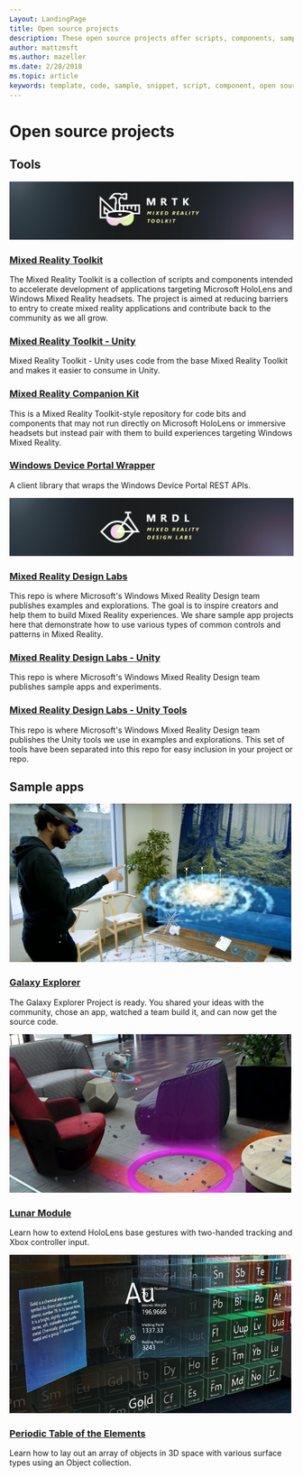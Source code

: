 ```yaml
---
Layout: LandingPage
title: Open source projects
description: These open source projects offer scripts, components, samples, and examples from mixed reality development at Microsoft that can help accelerate your mixed reality development.
author: mattzmsft
ms.author: mazeller
ms.date: 2/28/2018
ms.topic: article
keywords: template, code, sample, snippet, script, component, open source, project
---
```


# Open source projects

## Tools

![MRTK logo](images/MRTK_Logo_Rev.png)

### [Mixed Reality Toolkit](https://github.com/microsoft/HoloToolkit)

The Mixed Reality Toolkit is a collection of scripts and components intended to accelerate development of applications targeting Microsoft HoloLens and Windows Mixed Reality headsets. The project is aimed at reducing barriers to entry to create mixed reality applications and contribute back to the community as we all grow. 

### [Mixed Reality Toolkit - Unity](https://github.com/microsoft/HoloToolkit-Unity)

Mixed Reality Toolkit - Unity uses code from the base Mixed Reality Toolkit and makes it easier to consume in Unity. 

### [Mixed Reality Companion Kit](https://github.com/Microsoft/HoloLensCompanionKit)

This is a Mixed Reality Toolkit-style repository for code bits and components that may not run directly on Microsoft HoloLens or immersive headsets but instead pair with them to build experiences targeting Windows Mixed Reality. 

### [Windows Device Portal Wrapper](https://github.com/Microsoft/WindowsDevicePortalWrapper)

A client library that wraps the Windows Device Portal REST APIs.

![MRDL logo](images/MRDL_Logo_Rev.png)

### [Mixed Reality Design Labs](https://github.com/Microsoft/MRDesignLabs)

This repo is where Microsoft's Windows Mixed Reality Design team publishes examples and explorations. The goal is to inspire creators and help them to build Mixed Reality experiences. We share sample app projects here that demonstrate how to use various types of common controls and patterns in Mixed Reality.

### [Mixed Reality Design Labs - Unity](https://github.com/Microsoft/MRDesignLabs_Unity)

This repo is where Microsoft's Windows Mixed Reality Design team publishes sample apps and experiments.

### [Mixed Reality Design Labs - Unity Tools](https://github.com/Microsoft/MRDesignLabs_Unity_Tools)

This repo is where Microsoft's Windows Mixed Reality Design team publishes the Unity tools we use in examples and explorations. This set of tools have been separated into this repo for easy inclusion in your project or repo.

## Sample apps

![Galaxy Explorer sample app](images/galaxyexplorer-tile.jpg)<br>
### [Galaxy Explorer](galaxy-explorer.md)

The Galaxy Explorer Project is ready. You shared your ideas with the community, chose an app, watched a team build it, and can now get the source code. 

![Lunar Module sample app](images/lunar-module-tile.png)<br>
### [Lunar Module](lunar-module.md)

Learn how to extend HoloLens base gestures with two-handed tracking and Xbox controller input.

![Periodic Table of the Elements sample app](images/periodictableofelementsapp-tile.jpg)<br>
### [Periodic Table of the Elements](periodic-table-of-the-elements.md)

Learn how to lay out an array of objects in 3D space with various surface types using an Object collection.




